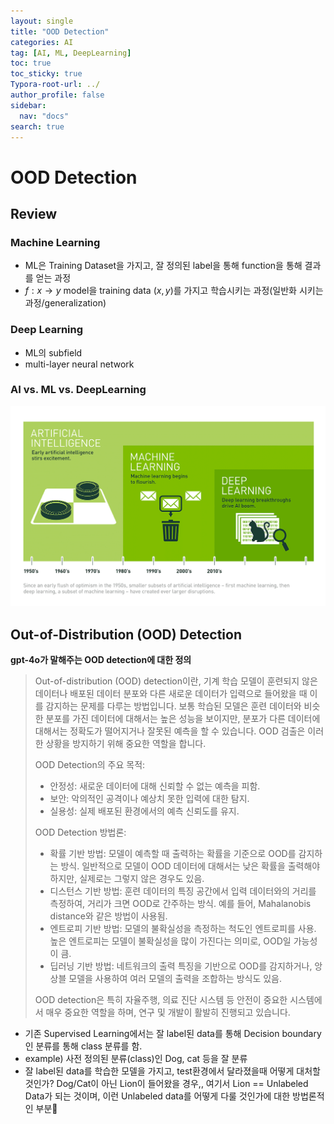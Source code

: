 ```yaml
---
layout: single
title: "OOD Detection"
categories: AI
tag: [AI, ML, DeepLearning]
toc: true
toc_sticky: true
Typora-root-url: ../
author_profile: false
sidebar:
  nav: "docs"
search: true
---
```


# OOD Detection
## Review
### Machine Learning
- ML은 Training Dataset을 가지고, 잘 정의된 label을 통해 function을 통해 결과를 얻는 과정
- $f:x\rightarrow y$ model을 training data $(x,y)$를 가지고 학습시키는 과정(일반화 시키는 과정/generalization)

### Deep Learning
- ML의 subfield
- multi-layer neural network 

<!-- https://blogs.nvidia.com/wp-content/uploads/2016/07/Deep_Learning_Icons_R5_PNG.jpg.png -->

### AI vs. ML vs. DeepLearning
![AI vs. ML vs. Deeplearning](/images/2024-08-22-AI-algorithm(day1)/Deep_Learning_Icons_R5_PNG.jpg.png)

## Out-of-Distribution (OOD) Detection

**gpt-4o가 말해주는 OOD detection에 대한 정의**

>Out-of-distribution (OOD) detection이란, 
기계 학습 모델이 훈련되지 않은 데이터나 배포된 데이터 분포와 다른 새로운 데이터가 입력으로 들어왔을 때 
이를 감지하는 문제를 다루는 방법입니다. 보통 학습된 모델은 훈련 데이터와 비슷한 분포를 가진 데이터에 
대해서는 높은 성능을 보이지만, 분포가 다른 데이터에 대해서는 정확도가 떨어지거나 잘못된 예측을 할 수 있습니다. 
OOD 검출은 이러한 상황을 방지하기 위해 중요한 역할을 합니다.  
>
>OOD Detection의 주요 목적:
>- 안정성: 새로운 데이터에 대해 신뢰할 수 없는 예측을 피함.
>- 보안: 악의적인 공격이나 예상치 못한 입력에 대한 탐지.
>- 실용성: 실제 배포된 환경에서의 예측 신뢰도를 유지.
>
>OOD Detection 방법론:
>- 확률 기반 방법: 모델이 예측할 때 출력하는 확률을 기준으로 OOD를 감지하는 방식. 일반적으로 모델이 OOD 데이터에 대해서는 낮은 확률을 출력해야 하지만, 실제로는 그렇지 않은 경우도 있음.
>- 디스턴스 기반 방법: 훈련 데이터의 특징 공간에서 입력 데이터와의 거리를 측정하여, 거리가 크면 OOD로 간주하는 방식. 예를 들어, Mahalanobis distance와 같은 방법이 사용됨.
>- 엔트로피 기반 방법: 모델의 불확실성을 측정하는 척도인 엔트로피를 사용. 높은 엔트로피는 모델이 불확실성을 많이 가진다는 의미로, OOD일 가능성이 큼.
>- 딥러닝 기반 방법: 네트워크의 출력 특징을 기반으로 OOD를 감지하거나, 앙상블 모델을 사용하여 여러 모델의 출력을 조합하는 방식도 있음.
>
>OOD detection은 특히 자율주행, 의료 진단 시스템 등 안전이 중요한 시스템에서 매우 중요한 역할을 하며, 연구 및 개발이 활발히 진행되고 있습니다.

 - 기존 Supervised Learning에서는 잘 label된 data를 통해 Decision boundary인 분류를 통해 class 분류를 함.
 - example) 사전 정의된 분류(class)인 Dog, cat 등을 잘 분류
 - 잘 label된 data를 학습한 모델을 가지고, test환경에서 달라졌을때 어떻게 대처할 것인가? Dog/Cat이 아닌 Lion이 들어왔을 경우,,
   여기서 Lion == Unlabeled Data가 되는 것이며, 이런 Unlabeled data를 어떻게 다룰 것인가에 대한 방법론적인 부분